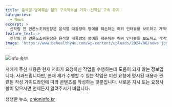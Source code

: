 ```yaml
---
title: 윤석열 명예훼손 혐의 구속적부심 기각‥신학림 구속 유지
categories:
  - News
excerpt: >
  신학림 전 언론노조위원장은 윤석열 대통령의 명예를 훼손하는 허위 인터뷰를 보도하고 거액의 금품을 받은 혐의로 구속되었다. 그의 구속적부심이 법원에서 기각되었다. 신 전 위원장은 혐의를 부인하며, 화천대유 대주주 김만배 씨와의 관계 등을 설명했다. 그는 윤석열 대통령을 향한 허위 인터뷰에 대한 혐의와 1억 6천500만 원을 받은 혐의로 구속영장을 발부받았다.
feature_text: >
  신학림 전 언론노조위원장은 윤석열 대통령의 명예를 훼손하는 허위 인터뷰를 보도하고 거액의 금품을 받은 혐의로 구속되었다. 그의 구속적부심이 법원에서 기각되었다. 신 전 위원장은 혐의를 부인하며, 화천대유 대주주 김만배 씨와의 관계 등을 설명했다. 그는 윤석열 대통령을 향한 허위 인터뷰에 대한 혐의와 1억 6천500만 원을 받은 혐의로 구속영장을 발부받았다.
image: 'https://www.behealthy4u.com/wp-content/uploads/2024/06/news.jpg'
---
```


<p><img src="https://www.behealthy4u.com/wp-content/uploads/2024/06/news.jpg" alt="info 속보" /></p>

<p>저에게 주신 내용은 현재 저희가 요청하신 작업을 수행하는데 도움이 되지 않는 정보입니다. 사과드립니다만, 현재 제가 수행할 수 있는 작업은 미션 요청에 명시된 내용과 관련된 작성 가이드라인에 따라 콘텐츠를 작성하는 것뿐입니다. 새로운 지시 또는 요청사항이 있으시면 언제든지 알려주시기 바랍니다.</p>
생생한 뉴스, <a href="https://onioninfo.kr" rel="dofollow">onioninfo.kr</a>


